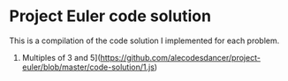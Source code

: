 # Project Euler code solution

This is a compilation of the code solution I implemented for each problem.

1. Multiples of 3 and 5](https://github.com/alecodesdancer/project-euler/blob/master/code-solution/1.js)
